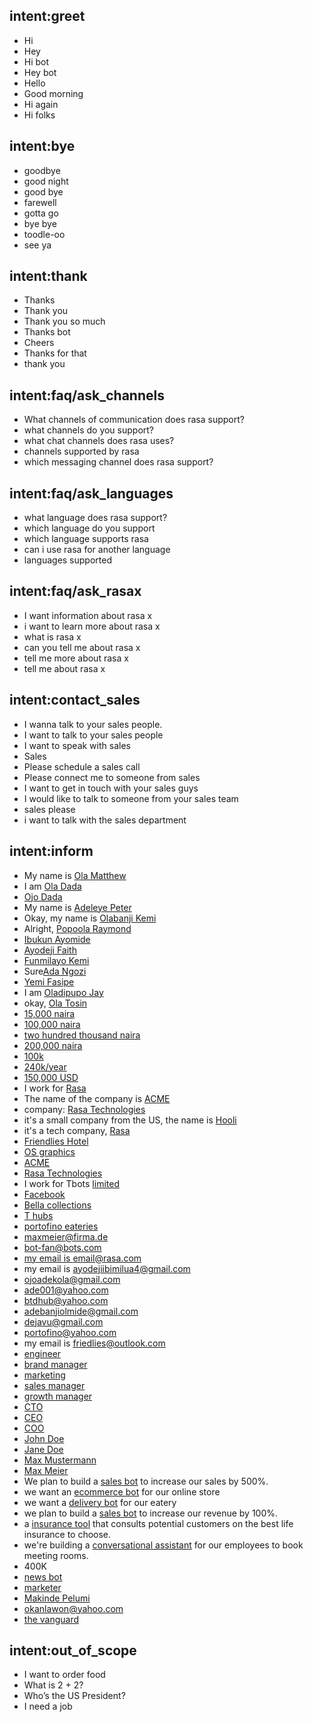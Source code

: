 ## intent:greet
- Hi
- Hey
- Hi bot
- Hey bot
- Hello
- Good morning
- Hi again
- Hi folks

## intent:bye
- goodbye
- good night
- good bye
- farewell
- gotta go
- bye bye
- toodle-oo
- see ya

## intent:thank
- Thanks
- Thank you
- Thank you so much
- Thanks bot
- Cheers
- Thanks for that
- thank you

## intent:faq/ask_channels
- What channels of communication does rasa support?
- what channels do you support?
- what chat channels does rasa uses?
- channels supported by rasa
- which messaging channel does  rasa support?

## intent:faq/ask_languages
- what language does rasa support?
- which language do you support
- which language supports rasa
- can i use rasa for another language
- languages supported

## intent:faq/ask_rasax
- I want information about rasa x
- i want to learn more about rasa x
- what is rasa x
- can you tell me about rasa x
- tell me more about rasa x
- tell me about rasa x

## intent:contact_sales
- I wanna talk to your sales people.
- I want to talk to your sales people
- I want to speak with sales
- Sales
- Please schedule a sales call
- Please connect me to someone from sales
- I want to get in touch with your sales guys
- I would like to talk to someone from your sales team
- sales please
- i want to talk with the sales department

## intent:inform
- My name is [Ola Matthew](person_name)
- I am [Ola Dada](person_name)
- [Ojo Dada](person_name)
- My name is [Adeleye Peter](person_name)
- Okay, my name is [Olabanji Kemi](person_name)
- Alright, [Popoola Raymond](person_name)
- [Ibukun Ayomide](person_name)
- [Ayodeji Faith](person_name)
- [Funmilayo Kemi](person_name)
- Sure[Ada Ngozi](person_name)
- [Yemi Fasipe](person_name)
- I am [Oladipupo Jay](person_name)
- okay, [Ola Tosin](person_name)
- [15,000 naira](budget)
- [100,000 naira](budget)
- [two hundred thousand naira](budget)
- [200,000 naira](budget)
- [100k](budget)
- [240k/year](budget)
- [150,000 USD](budget)
- I work for [Rasa](company)
- The name of the company is [ACME](company)
- company: [Rasa Technologies](company)
- it's a small company from the US, the name is [Hooli](company)
- it's a tech company, [Rasa](company)
- [Friendlies Hotel](company)
- [OS graphics](company)
- [ACME](company)
- [Rasa Technologies](company)
- I work for Tbots [limited](company)
- [Facebook](company)
- [Bella collections](company)
- [T hubs](company)
- [portofino eateries](company)
- [maxmeier@firma.de](business_email)
- [bot-fan@bots.com](business_email)
- [my email is email@rasa.com](business_email)
- my email is [ayodejiibimilua4@gmail.com](business_email)
- [ojoadekola@gmail.com](business_email)
- [ade001@yahoo.com](business_email)
- [btdhub@yahoo.com](business_email)
- [adebanjiolmide@gmail.com](business_email)
- [dejavu@gmail.com](business_email)
- [portofino@yahoo.com](business_email)
- my email is [friedlies@outlook.com](business_email)
- [engineer](job_function)
- [brand manager](job_function)
- [marketing](job_function)
- [sales manager](job_function)
- [growth manager](job_function)
- [CTO](job_function)
- [CEO](job_function)
- [COO](job_function)
- [John Doe](person_name)
- [Jane Doe](person_name)
- [Max Mustermann](person_name)
- [Max Meier](person_name)
- We plan to build a [sales bot](use_case) to increase our sales by 500%.
- we want an [ecommerce bot](use_case) for our online store
- we want a [delivery bot](use_case) for our eatery
- we plan to build a [sales bot](use_case) to increase our revenue by 100%.
- a [insurance tool](use_case) that consults potential customers on the best life insurance to choose.
- we're building a [conversational assistant](use_case) for our employees to book meeting rooms.
- 400K
- [news bot](use_case)
- [marketer](job_function)
- [Makinde Pelumi](person_name)
- [okanlawon@yahoo.com](business_email)
- [the vanguard](company)

## intent:out_of_scope
- I want to order food
- What is 2 + 2?
- Who’s the US President?
- I need a job
